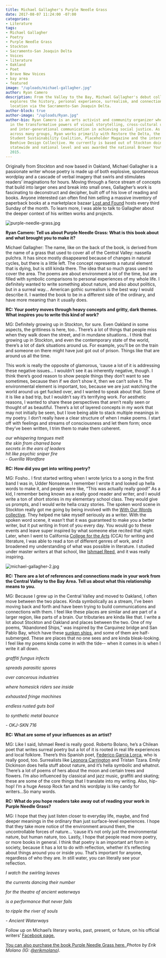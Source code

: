 ```yaml
---
title: Michael Gallagher's Purple Needle Grass
date: 2017-08-07 11:24:00 -07:00
categories:
- Literature
tags:
- Michael Gallagher
- Poetry
- Purple Needle Grass
- Stockton
- Sacramento-San Joaquin Delta
- Voices
- literature
- Oakland
- Poet
- Brave New Voices
- bay area
- featured
image: "/uploads/michael-gallagher.jpg"
author: Ryan Camero
description: From the Valley to the Bay, Michael Gallagher's debut collection of poetry
  explores the history, personal experience, surrealism, and connection of these two
  location via the Sacramento-San Joaquin Delta.
author-block: true
author-image: "/uploads/Ryan.jpg"
author-bio: Ryan Camero is an arts activist and community organizer who believes wholeheartedly
  in the transformative powers of visual storytelling, cross-cultural understanding,
  and inter-generational communication in achieving social justice. As a coalition-builder
  across many groups, Ryan works primarily with Restore the Delta, the statewide California
  Student Sustainability Coalition, Placeholder Magazine and the internationally known
  Beehive Design Collective. He currently is based out of Stockton doing work on the
  statewide and national level and was awarded the national Brower Youth Award in
  2015.
---
```


Originally from Stockton and now based in Oakland, Michael Gallagher is a passionate writer whose poetry is made up of both explosive, spontaneous wordplay and a cascade of verbal imagery that swirls and stimulates readers’ imaginations for hours. Moving through a fierce stream of concepts that build into larger ones and break into small ones, Gallagher’s work is fascinating to deconstruct and decipher, built off of his love of reading and books. Anyone interested can often find him selling a massive inventory of paperback books at a marketplace bazaar [Lost and Found](http://www.lostandfound510.com/) hosts every third Sunday of the month. To learn more, I was able to talk to Gallagher about the deeper context of his written works and projects.

![purple-needle-grass.jpg](/uploads/purple-needle-grass.jpg)

**Ryan Camero: Tell us about Purple Needle Grass: What is this book about and what brought you to make it?**<br>

Michael Gallagher: The name, like on the back of the book, is derived from the name of a grass that used to cover all of the Central Valley: nassella pulchra. It has since mostly disappeared because of changes in natural cycles, but there is a little left. The concept represents a natural element that is dying, but is still kinda there. The idea that so much grass used to cover the area. The poems are about environment a lot of the time, but are filled with symbolic comparisons to personal experiences of my whole life. I definitely wanted to write something about nature, and also about politics, but in a surreal way… American gothic surrealism is the best way I would describe it. I wanted the book to be in a different side of the ordinary, and have more meaning than it usually does.


**RC: Your poetry moves through heavy concepts and gritty, dark themes. What inspires you to write this kind of work?**<br>

MG: Definitely growing up in Stockton, for sure. Even Oakland in some aspects, the grittiness is here, too.. There’s a lot of things that people miss when they walk down the street, and in mundane situations.. I think that growing up in Stockton, and even the contemporary state of the world, there’s a lot of dark situations around us. For example, you’ll be on the train and someone on there might have just got out of prison. Things like that are around us all the time. 


This work is really the opposite of glamorous, ‘cause a lot of it is addressing these negative issues… I wouldn’t see it as inherently negative, though. I think there’s good reason to show people things they don’t want to see sometimes, because then if we don’t show it, then we can’t solve it. The environmental element is important, too, because we are just watching the world around us get fucked over, and I wanted to speak about that. Some of it is like a bad trip, but I wouldn’t say it’s terrifying work. For aesthetic reasons, I wanted to share these perspectives that aren’t really seen or thought of as beautiful. There’s a lot of layered concepts in my work that may not initially be seen, but I love being able to stack multiple meanings in my poetry. I don’t really have a clear structure of when I make poems. I start off with feelings and streams of consciousness and let them form; once they’ve been written, I trim them to make them coherent. 

_our whispering tongues melt_<br>
_the skin from charred bone_<br>
_secrets in the ears of leaders_<br>
_hit like psychic sniper fire_<br>
_- Guerilla Wordfare_<br>

**RC: How did you get into writing poetry?**<br>

MG: Fosho.. I first started writing when I wrote lyrics to a song in the first band I was in, Udder Nonsense. I remember I wrote it and looked up hella words to make it, and people were like, “This was actually really good!” As a kid, I remember being known as a really good reader and writer, and I would write a ton of short stories in my elementary school class. They would give us prompts, and I would write hella crazy stories. The spoken word scene in Stockton really got me going by being involved with the [With Our Words collective](https://www.facebook.com/withourwords/). They helped me take myself seriously as a writer. With the spoken word scene, it wasn’t that it was guaranteed to make you a better writer, but it put writing in front of you every day. You would go to these events and leave super inspired by what someone else recited that night. Later, when I went to California [College for the Arts](https://www.cca.edu/) (CCA) for writing and literature, I was able to read a ton of different genres of work, and it broadened my understanding of what was possible in literature. I studied under master writers at that school, like [Ishmael Reed](http://ishmaelreed.org/), and it was really inspiring.

![michael-gallagher-2.jpg](/uploads/michael-gallagher-2.jpg)

**RC: There are a lot of references and connections made in your work from the Central Valley to the Bay Area. Tell us about what this relationship means to you.** <br>

MG: Because I grew up in the Central Valley and moved to Oakland, I often move between the two places. Kinda symbolically as a stream, I’ve been moving back and forth and have been trying to build communications and connections with them. I feel like these places are similar and are part of a larger region, like parts of a brain. Our tributaries are kinda like that. I write a lot about Stockton and Oakland and places between the two. One of my poems, “Abandoned Ships,” was inspired by the Carquinez bridge and San Pablo Bay, which have these [sunken ships](http://www.businessinsider.com/mothball-fleet-of-decaying-ships-off-coast-of-san-francisco-2014-10/#ch-of-the-fleet-that-heiden-photographed-has-already-been-scrapped-this-attack-cargo-ship-the-uss-tulare-was-held-inside-a-larger-mining-barge-in-the-fleet-until-2012-when-it-was-sent-to-be-dismantled-5), and some of them are half-submerged. These are places that no one sees and are kinda bleak-looking. I feel like my poems kinda come in with the tide-- when it comes in is when I write it all down.

_graffiti fungus infects_<br>

_spreads parasitic spores_<br>

_over cancerous industries_<br>

_where homesick riders see inside_<br>

_exhausted fringe machines_<br>

_endless rusted guts boil_<br>

_to synthetic metal bounce_<br>

_- OKJ-SKN 716_<br>

**RC: What are some of your influences as an artist?** <br>

MG: Like I said, Ishmael Reed is really good. Roberto Bolano, he’s a Chilean poet that writes surreal poetry but a lot of it is rooted in real life experiences and local folklore. There’s this Spanish poet, [Federico Garcia Lorca](https://www.poemhunter.com/poem/dawn-86/), who is really good, too. Surrealists like [Leonora Carrington](http://www.leocarrington.com/) and Tristan Tzara. Emily Dickinson does hella stuff about nature, and it’s hella symbolic and whatnot. There’s a lot of poems of hers about the moon and certain trees and flowers. I’m also influenced by classical and jazz music, graffiti and skating; these are some of the core things that I translate into my writing. Also, hip-hop! I’m a huge Aesop Rock fan and his wordplay is like candy for writers...So many words.


**RC: What do you hope readers take away out of reading your work in Purple Needle Grass?** <br>

MG: I hope that they just listen closer to everyday life, maybe, and find deeper meanings in the ordinary than just surface-level experiences. I hope that they take more notice of the environment around them, the uncontrollable forces of nature… ‘cause it’s not only just the environmental nature, but human nature, too. Lastly, I hope that people read more poetry, or more books in general. I think that poetry is an important art form in society, because it has a lot to do with reflection, whether it’s reflecting about things around you or inside you. That’s important for anyone, regardless of who they are. In still water, you can literally see your reflection. 

_I watch the swirling leaves_

_the currents dancing their number_

_for the theatre of ancient waterways_ 

_is a performance that never fails_

_to ripple the river of souls_

_- Ancient Waterways_


Follow up on Michael’s literary works, past, present, or future, on his official writers’ [Facebook page.](https://www.facebook.com/MichaelGallagherWriter/)

[You can also purchase the book Purple Needle Grass here. 
](http://amzn.to/2uO591W)
*Photos by Erik Molano (IG: [@erikmolano](https://www.instagram.com/erikmolano/)).*

